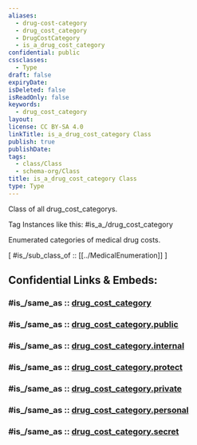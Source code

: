 ```yaml
---
aliases:
  - drug-cost-category
  - drug_cost_category
  - DrugCostCategory
  - is_a_drug_cost_category
confidential: public
cssclasses:
  - Type
draft: false
expiryDate:
isDeleted: false
isReadOnly: false
keywords:
  - drug_cost_category
layout:
license: CC BY-SA 4.0
linkTitle: is_a_drug_cost_category Class
publish: true
publishDate:
tags:
  - class/Class
  - schema-org/Class
title: is_a_drug_cost_category Class
type: Type
---
```


Class of all drug_cost_categorys.

Tag Instances like this: 
#is_a_/drug_cost_category

Enumerated categories of medical drug costs.

[ #is_/sub_class_of :: [[../MedicalEnumeration]] ]


## Confidential Links & Embeds: 

### #is_/same_as :: [drug_cost_category](/_Standards/schema-org/Class/is_a_/Intangible/enumeration/medical_enumeration/drug_cost_category.md) 

### #is_/same_as :: [drug_cost_category.public](/_public/schema-org/Class/is_a_/Intangible/enumeration/medical_enumeration/drug_cost_category.public.md) 

### #is_/same_as :: [drug_cost_category.internal](/_internal/schema-org/Class/is_a_/Intangible/enumeration/medical_enumeration/drug_cost_category.internal.md) 

### #is_/same_as :: [drug_cost_category.protect](/_protect/schema-org/Class/is_a_/Intangible/enumeration/medical_enumeration/drug_cost_category.protect.md) 

### #is_/same_as :: [drug_cost_category.private](/_private/schema-org/Class/is_a_/Intangible/enumeration/medical_enumeration/drug_cost_category.private.md) 

### #is_/same_as :: [drug_cost_category.personal](/_personal/schema-org/Class/is_a_/Intangible/enumeration/medical_enumeration/drug_cost_category.personal.md) 

### #is_/same_as :: [drug_cost_category.secret](/_secret/schema-org/Class/is_a_/Intangible/enumeration/medical_enumeration/drug_cost_category.secret.md)

